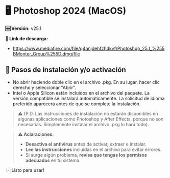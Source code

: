 # 🖥️ Photoshop 2024 (MacOS)
**🆕 Versión:** v25.1

**🔗 Link de descarga:** 
- https://www.mediafire.com/file/q4anjdehfzhdkvf/Photoshop_25.1_%255BMonter_Group%255D.dmg/file

## 🚀 Pasos de instalación y/o activación
- No abrir haciendo doble clic en el archivo .pkg. En su lugar, hacer clic derecho y seleccionar "Abrir".
- Intel o Apple Silicon están incluidos en el archivo del paquete. La versión compatible se instalará automáticamente. La solicitud de idioma preferido aparecerá antes de que se complete la instalación.
> ⚠️ (P.D. Las instrucciones de instalación no estarán disponibles en algunas aplicaciones como Photoshop y After Effects, porque no son necesarias. Simplemente instalar el archivo .pkg lo hará todo).

> **⚠️ Aclaraciones:**  
> - **Desactiva el antivirus** antes de activar, extraer e instalar.  
> - **Lee las instrucciones** incluidas en el archivo para evitar errores.  
> - Si surge algún problema, **revisa que tengas los permisos adecuados** en tu sistema.  

✨ ¡Listo para usar!  
